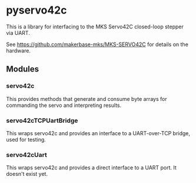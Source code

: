 # pyservo42c

This is a library for interfacing to the MKS Servo42C closed-loop stepper via UART.

See https://github.com/makerbase-mks/MKS-SERVO42C for details on the hardware.

## Modules

### servo42c

This provides methods that generate and consume byte arrays for commanding the
servo and interpreting results.

### servo42cTCPUartBridge

This wraps servo42c and provides an interface to a UART-over-TCP bridge, used for testing.

### servo42cUart

This wraps servo42c and provides a direct interface to a UART port. It doesn't exist yet.